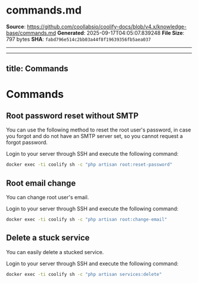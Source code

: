 # commands.md

**Source**: https://github.com/coollabsio/coolify-docs/blob/v4.x/knowledge-base/commands.md
**Generated**: 2025-09-17T04:05:07.839248
**File Size**: 797 bytes
**SHA**: `fabd796e514c2bb03a44f8f19639356fb5aea037`

---

---
title: Commands
---

# Commands
## Root password reset without SMTP
You can use the following method to reset the root user's password, in case you forgot and do not have an SMTP server set, so you cannot request a forgot password.

Login to your server through SSH and execute the following command:

```bash
docker exec -ti coolify sh -c "php artisan root:reset-password"
```

## Root email change
You can change root user's email.

Login to your server through SSH and execute the following command:

```bash
docker exec -ti coolify sh -c "php artisan root:change-email"
```

## Delete a stuck service
 You can easily delete a stucked service.
 
  Login to your server through SSH and execute the following command:

```bash
docker exec -ti coolify sh -c "php artisan services:delete"
```


